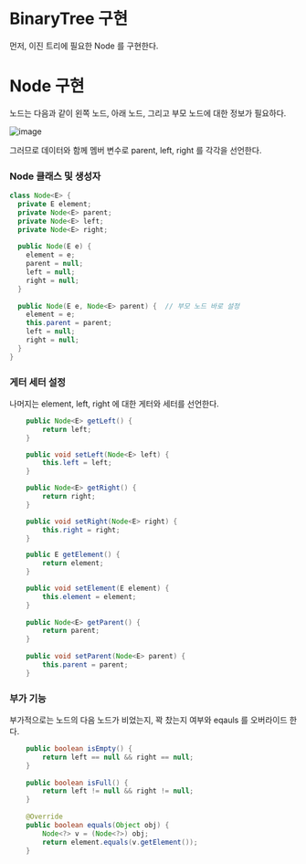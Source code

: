 BinaryTree 구현
===============

먼저, 이진 트리에 필요한 Node 를 구현한다.

Node 구현
=========

노드는 다음과 같이 왼쪽 노드, 아래 노드, 그리고 부모 노드에 대한 정보가 필요하다.

![image](https://user-images.githubusercontent.com/66655578/171425311-fe50f636-2153-4fcf-b0b9-88bf095c4330.png)

그러므로 데이터와 함께 멤버 변수로 parent, left, right 를 각각을 선언한다.

### Node 클래스 및 생성자

```java
class Node<E> {
  private E element;
  private Node<E> parent;
  private Node<E> left;
  private Node<E> right;
  
  public Node(E e) {
    element = e;
    parent = null;
    left = null;
    right = null;
  }
  
  public Node(E e, Node<E> parent) {  // 부모 노드 바로 설정
    element = e;
    this.parent = parent;
    left = null;
    right = null;
  }
}
```

### 게터 세터 설정

나머지는 element, left, right 에 대한 게터와 세터를 선언한다.

```java
	public Node<E> getLeft() {
		return left;
	}

	public void setLeft(Node<E> left) {
		this.left = left;
	}

	public Node<E> getRight() {
		return right;
	}

	public void setRight(Node<E> right) {
		this.right = right;
	}

	public E getElement() {
		return element;
	}

	public void setElement(E element) {
		this.element = element;
	}
	
	public Node<E> getParent() {
		return parent;
	}
	
	public void setParent(Node<E> parent) {
		this.parent = parent;
	}
```

### 부가 기능

부가적으로는 노드의 다음 노드가 비었는지, 꽉 찼는지 여부와 eqauls 를 오버라이드 한다.

```java
	public boolean isEmpty() {
		return left == null && right == null;
	}
	
	public boolean isFull() {
		return left != null && right != null;
	}
	
	@Override
	public boolean equals(Object obj) {
		Node<?> v = (Node<?>) obj;
		return element.equals(v.getElement());
	}
```
